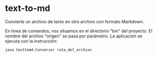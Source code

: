 # text-to-md

Convierte un archivo de texto en otro archivo con formato Markdown.

En línea de comandos, nos situamos en el directorio "bin" del proyecto. El nombre del archivo "origen" se pasa por parámetro. La aplicación se ejecuta con la instrucción:
~~~
java texttomd.Conversor ruta_del_archivo
~~~
